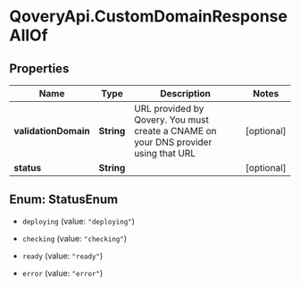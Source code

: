 # QoveryApi.CustomDomainResponseAllOf

## Properties

Name | Type | Description | Notes
------------ | ------------- | ------------- | -------------
**validationDomain** | **String** | URL provided by Qovery. You must create a CNAME on your DNS provider using that URL | [optional] 
**status** | **String** |  | [optional] 



## Enum: StatusEnum


* `deploying` (value: `"deploying"`)

* `checking` (value: `"checking"`)

* `ready` (value: `"ready"`)

* `error` (value: `"error"`)




